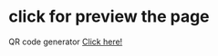 
# click for preview the page
QR code generator
[Click here!]( https://ErdoganSenturk.github.io/generate-QRcode-with-js/)
